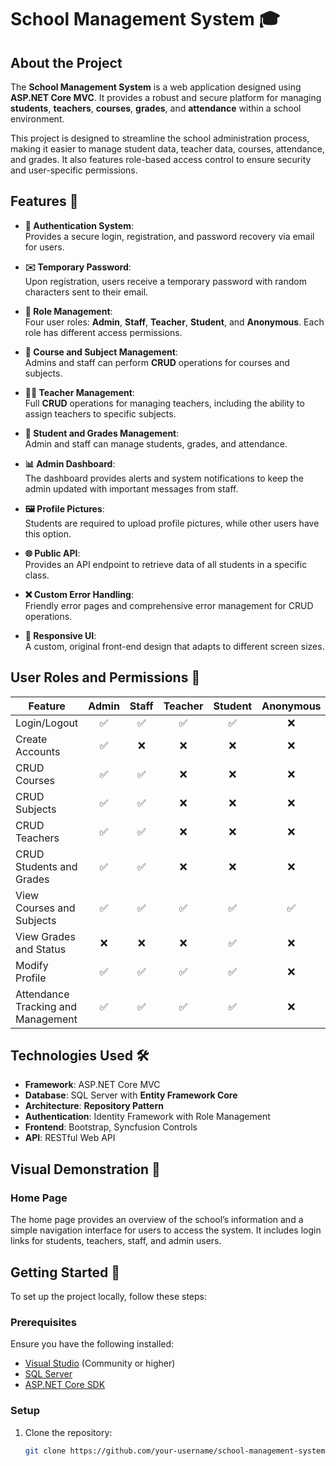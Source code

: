 # School Management System 🎓

## About the Project

The **School Management System** is a web application designed using **ASP.NET Core MVC**. It provides a robust and secure platform for managing **students**, **teachers**, **courses**, **grades**, and **attendance** within a school environment.

This project is designed to streamline the school administration process, making it easier to manage student data, teacher data, courses, attendance, and grades. It also features role-based access control to ensure security and user-specific permissions.

## Features 🚀

- **🔐 Authentication System**:  
  Provides a secure login, registration, and password recovery via email for users.
  
- **✉️ Temporary Password**:  
  Upon registration, users receive a temporary password with random characters sent to their email.

- **👥 Role Management**:  
  Four user roles: **Admin**, **Staff**, **Teacher**, **Student**, and **Anonymous**. Each role has different access permissions.

- **🏫 Course and Subject Management**:  
  Admins and staff can perform **CRUD** operations for courses and subjects.

- **👨‍🏫 Teacher Management**:  
  Full **CRUD** operations for managing teachers, including the ability to assign teachers to specific subjects.

- **📝 Student and Grades Management**:  
  Admin and staff can manage students, grades, and attendance.

- **📊 Admin Dashboard**:  
  The dashboard provides alerts and system notifications to keep the admin updated with important messages from staff.

- **🖼️ Profile Pictures**:  
  Students are required to upload profile pictures, while other users have this option.

- **🌐 Public API**:  
  Provides an API endpoint to retrieve data of all students in a specific class.

- **❌ Custom Error Handling**:  
  Friendly error pages and comprehensive error management for CRUD operations.

- **🎨 Responsive UI**:  
  A custom, original front-end design that adapts to different screen sizes.

## User Roles and Permissions 🔑

| Feature                              | Admin | Staff | Teacher | Student | Anonymous |
|--------------------------------------|:-----:|:-----:|:-------:|:-------:|:---------:|
| Login/Logout                         | ✅    | ✅    | ✅      | ✅      | ❌        |
| Create Accounts                      | ✅    | ❌    | ❌      | ❌      | ❌        |
| CRUD Courses                         | ✅    | ✅    | ❌      | ❌      | ❌        |
| CRUD Subjects                        | ✅    | ✅    | ❌      | ❌      | ❌        |
| CRUD Teachers                        | ✅    | ✅    | ❌      | ❌      | ❌        |
| CRUD Students and Grades             | ✅    | ✅    | ❌      | ❌      | ❌        |
| View Courses and Subjects            | ✅    | ✅    | ✅      | ✅      | ✅        |
| View Grades and Status               | ❌    | ❌    | ❌      | ✅      | ❌        |
| Modify Profile                       | ✅    | ✅    | ✅      | ✅      | ❌        |
| Attendance Tracking and Management   | ✅    | ✅    | ✅      | ✅      | ❌        |

## Technologies Used 🛠️

- **Framework**: ASP.NET Core MVC
- **Database**: SQL Server with **Entity Framework Core**
- **Architecture**: **Repository Pattern**
- **Authentication**: Identity Framework with Role Management
- **Frontend**: Bootstrap, Syncfusion Controls
- **API**: RESTful Web API

## Visual Demonstration 🌟

### Home Page
The home page provides an overview of the school’s information and a simple navigation interface for users to access the system. It includes login links for students, teachers, staff, and admin users.

## Getting Started 🚀

To set up the project locally, follow these steps:

### Prerequisites

Ensure you have the following installed:
- [Visual Studio](https://visualstudio.microsoft.com/) (Community or higher)
- [SQL Server](https://www.microsoft.com/en-us/sql-server/sql-server-downloads)
- [ASP.NET Core SDK](https://dotnet.microsoft.com/download)

### Setup

1. Clone the repository:
   ```bash
   git clone https://github.com/your-username/school-management-system.git
